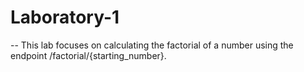 # Laboratory-1

-- This lab focuses on calculating the factorial of a number using the endpoint /factorial/{starting_number}.
